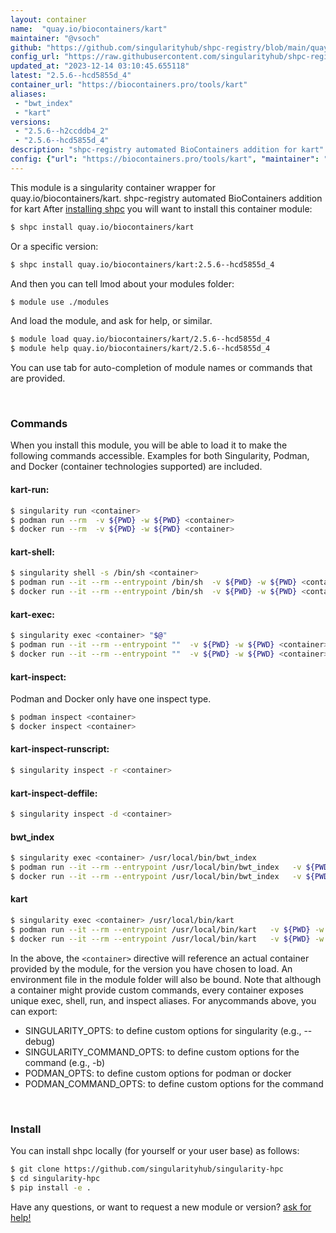 ```yaml
---
layout: container
name:  "quay.io/biocontainers/kart"
maintainer: "@vsoch"
github: "https://github.com/singularityhub/shpc-registry/blob/main/quay.io/biocontainers/kart/container.yaml"
config_url: "https://raw.githubusercontent.com/singularityhub/shpc-registry/main/quay.io/biocontainers/kart/container.yaml"
updated_at: "2023-12-14 03:10:45.655118"
latest: "2.5.6--hcd5855d_4"
container_url: "https://biocontainers.pro/tools/kart"
aliases:
 - "bwt_index"
 - "kart"
versions:
 - "2.5.6--h2ccddb4_2"
 - "2.5.6--hcd5855d_4"
description: "shpc-registry automated BioContainers addition for kart"
config: {"url": "https://biocontainers.pro/tools/kart", "maintainer": "@vsoch", "description": "shpc-registry automated BioContainers addition for kart", "latest": {"2.5.6--hcd5855d_4": "sha256:38f49d8c8ab1b68341f1cb3e788c1d5eba7f2197fe267b4a1a8e0b370a829dd2"}, "tags": {"2.5.6--h2ccddb4_2": "sha256:56652c970bb60463bdecca7402a51fc689e6f4addac1d48263b6461edd9d0f6c", "2.5.6--hcd5855d_4": "sha256:38f49d8c8ab1b68341f1cb3e788c1d5eba7f2197fe267b4a1a8e0b370a829dd2"}, "docker": "quay.io/biocontainers/kart", "aliases": {"bwt_index": "/usr/local/bin/bwt_index", "kart": "/usr/local/bin/kart"}}
---
```


This module is a singularity container wrapper for quay.io/biocontainers/kart.
shpc-registry automated BioContainers addition for kart
After [installing shpc](#install) you will want to install this container module:


```bash
$ shpc install quay.io/biocontainers/kart
```

Or a specific version:

```bash
$ shpc install quay.io/biocontainers/kart:2.5.6--hcd5855d_4
```

And then you can tell lmod about your modules folder:

```bash
$ module use ./modules
```

And load the module, and ask for help, or similar.

```bash
$ module load quay.io/biocontainers/kart/2.5.6--hcd5855d_4
$ module help quay.io/biocontainers/kart/2.5.6--hcd5855d_4
```

You can use tab for auto-completion of module names or commands that are provided.

<br>

### Commands

When you install this module, you will be able to load it to make the following commands accessible.
Examples for both Singularity, Podman, and Docker (container technologies supported) are included.

#### kart-run:

```bash
$ singularity run <container>
$ podman run --rm  -v ${PWD} -w ${PWD} <container>
$ docker run --rm  -v ${PWD} -w ${PWD} <container>
```

#### kart-shell:

```bash
$ singularity shell -s /bin/sh <container>
$ podman run --it --rm --entrypoint /bin/sh  -v ${PWD} -w ${PWD} <container>
$ docker run --it --rm --entrypoint /bin/sh  -v ${PWD} -w ${PWD} <container>
```

#### kart-exec:

```bash
$ singularity exec <container> "$@"
$ podman run --it --rm --entrypoint ""  -v ${PWD} -w ${PWD} <container> "$@"
$ docker run --it --rm --entrypoint ""  -v ${PWD} -w ${PWD} <container> "$@"
```

#### kart-inspect:

Podman and Docker only have one inspect type.

```bash
$ podman inspect <container>
$ docker inspect <container>
```

#### kart-inspect-runscript:

```bash
$ singularity inspect -r <container>
```

#### kart-inspect-deffile:

```bash
$ singularity inspect -d <container>
```


#### bwt_index

```bash
$ singularity exec <container> /usr/local/bin/bwt_index
$ podman run --it --rm --entrypoint /usr/local/bin/bwt_index   -v ${PWD} -w ${PWD} <container> -c " $@"
$ docker run --it --rm --entrypoint /usr/local/bin/bwt_index   -v ${PWD} -w ${PWD} <container> -c " $@"
```


#### kart

```bash
$ singularity exec <container> /usr/local/bin/kart
$ podman run --it --rm --entrypoint /usr/local/bin/kart   -v ${PWD} -w ${PWD} <container> -c " $@"
$ docker run --it --rm --entrypoint /usr/local/bin/kart   -v ${PWD} -w ${PWD} <container> -c " $@"
```



In the above, the `<container>` directive will reference an actual container provided
by the module, for the version you have chosen to load. An environment file in the
module folder will also be bound. Note that although a container
might provide custom commands, every container exposes unique exec, shell, run, and
inspect aliases. For anycommands above, you can export:

 - SINGULARITY_OPTS: to define custom options for singularity (e.g., --debug)
 - SINGULARITY_COMMAND_OPTS: to define custom options for the command (e.g., -b)
 - PODMAN_OPTS: to define custom options for podman or docker
 - PODMAN_COMMAND_OPTS: to define custom options for the command

<br>

### Install

You can install shpc locally (for yourself or your user base) as follows:

```bash
$ git clone https://github.com/singularityhub/singularity-hpc
$ cd singularity-hpc
$ pip install -e .
```

Have any questions, or want to request a new module or version? [ask for help!](https://github.com/singularityhub/singularity-hpc/issues)